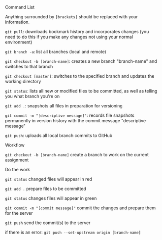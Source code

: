 Command List

Anything surrounded by `[brackets]` should be replaced with your information.

`git pull`: downloads bookmark history and incorporates changes (you need to do this if you make any changes not using your normal environment)

`git branch -a`: list all branches (local and remote)

`git checkout -b [branch-name]`: creates a new branch "branch-name" and switches to that branch

`git checkout [master]`: switches to the specified branch and updates the working directory

`git status`: lists all new or modified files to be committed, as well as telling you what branch you're on

`git add .`: snapshots all files in preparation for versioning

`git commit -m "[descriptive message]"`: records file snapshots permanently in version history with the commit message "descriptive message"

`git push`: uploads all local branch commits to GitHub

 
Workflow

`git checkout -b [branch-name]` create a branch to work on the current assignment

Do the work

`git status` changed files will appear in red

`git add .` prepare files to be committed

`git status` changes files will appear in green

`git commit -m "[commit message]"` commit the changes and prepare them for the server

`git push` send the commit(s) to the server

if there is an error: `git push --set-upstream origin [branch-name]`
